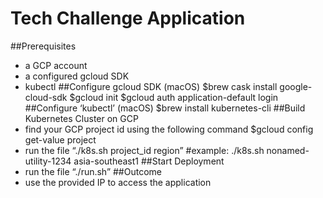 # Tech Challenge Application

##Prerequisites
- a GCP account
- a configured gcloud SDK
- kubectl
##Configure gcloud SDK (macOS)
$brew cask install google-cloud-sdk
$gcloud init
$gcloud auth application-default login
##Configure ‘kubectl’ (macOS)
$brew install kubernetes-cli
##Build Kubernetes Cluster on GCP
- find your GCP project id using the following command
  $gcloud config get-value project
- run the file “./k8s.sh project_id region” #example: ./k8s.sh nonamed-utility-1234 asia-southeast1
##Start Deployment
- run the file “./run.sh”
##Outcome
- use the provided IP to access the application
